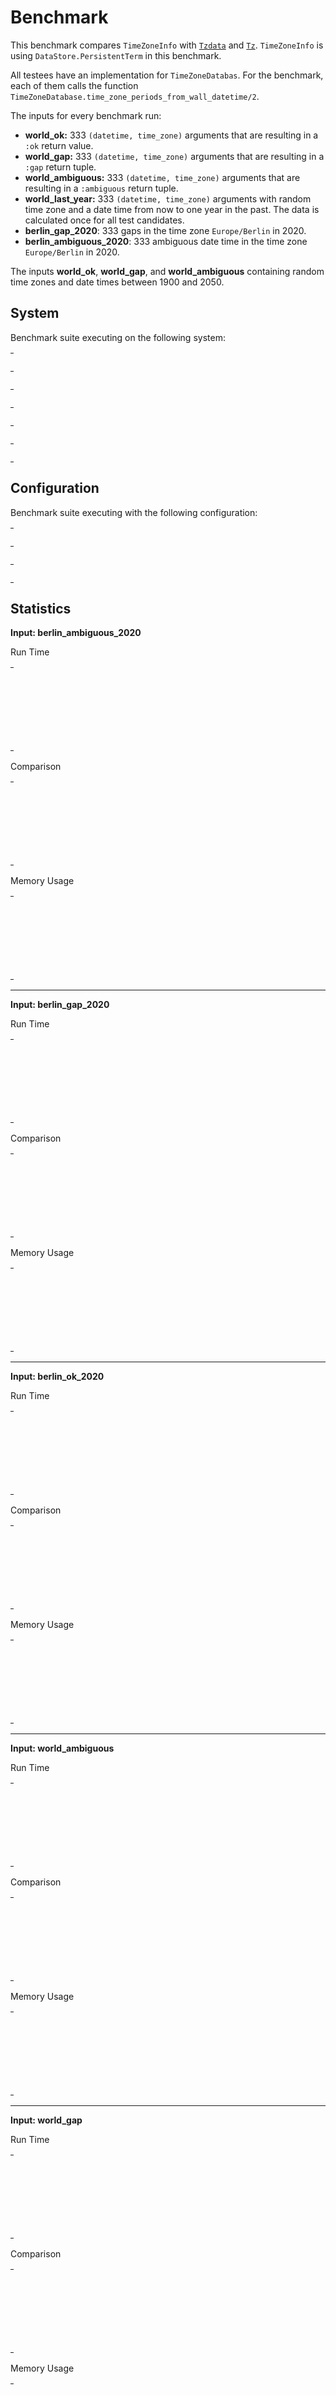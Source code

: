 
# Benchmark

This benchmark compares `TimeZoneInfo` with
[`Tzdata`](https://github.com/lau/tzdata) and
[`Tz`](https://github.com/mathieuprog/tz). `TimeZoneInfo` is using
`DataStore.PersistentTerm` in this benchmark.

All testees have an implementation for `TimeZoneDatabas`. For the benchmark,
each of them calls the function
`TimeZoneDatabase.time_zone_periods_from_wall_datetime/2`.

The inputs for every benchmark run:
- **world_ok:** 333 `(datetime, time_zone)` arguments that are resulting in a
  `:ok` return value.
- **world_gap:** 333 `(datetime, time_zone)` arguments that are resulting in a
  `:gap` return tuple.
- **world_ambiguous:** 333 `(datetime, time_zone)` arguments that are resulting in
  a `:ambiguous` return tuple.
- **world_last_year:** 333 `(datetime, time_zone)` arguments with random time zone
  and a date time from now to one year in the past. The data is calculated
  once for all test candidates.
- **berlin_gap_2020**: 333 gaps in the time zone `Europe/Berlin` in 2020.
- **berlin_ambiguous_2020**: 333 ambiguous date time in the time zone
  `Europe/Berlin` in 2020.

The inputs **world_ok**, **world_gap**, and **world_ambiguous** containing
random time zones and date times between 1900 and 2050.


## System

Benchmark suite executing on the following system:

<table style="width: 1%">
  <tr>
    <th style="width: 1%; white-space: nowrap">Operating System</th>
    <td>macOS</td>
  </tr><tr>
    <th style="white-space: nowrap">CPU Information</th>
    <td style="white-space: nowrap">Intel(R) Core(TM) i7-4770HQ CPU @ 2.20GHz</td>
  </tr><tr>
    <th style="white-space: nowrap">Number of Available Cores</th>
    <td style="white-space: nowrap">8</td>
  </tr><tr>
    <th style="white-space: nowrap">Available Memory</th>
    <td style="white-space: nowrap">16 GB</td>
  </tr><tr>
    <th style="white-space: nowrap">Elixir Version</th>
    <td style="white-space: nowrap">1.11.3</td>
  </tr><tr>
    <th style="white-space: nowrap">Erlang Version</th>
    <td style="white-space: nowrap">23.2</td>
  </tr>
</table>

## Configuration

Benchmark suite executing with the following configuration:

<table style="width: 1%">
  <tr>
    <th style="width: 1%">:time</th>
    <td style="white-space: nowrap">10 s</td>
  </tr><tr>
    <th>:parallel</th>
    <td style="white-space: nowrap">1</td>
  </tr><tr>
    <th>:warmup</th>
    <td style="white-space: nowrap">2 s</td>
  </tr>
</table>

## Statistics




__Input: berlin_ambiguous_2020__

Run Time

<table style="width: 1%">
  <tr>
    <th>Name</th>
    <th style="text-align: right">IPS</th>
    <th style="text-align: right">Average</th>
    <th style="text-align: right">Devitation</th>
    <th style="text-align: right">Median</th>
    <th style="text-align: right">99th&nbsp;%</th>
  </tr>

  <tr>
    <td style="white-space: nowrap">tz</td>
    <td style="white-space: nowrap; text-align: right">1.44 K</td>
    <td style="white-space: nowrap; text-align: right">0.69 ms</td>
    <td style="white-space: nowrap; text-align: right">±44.96%</td>
    <td style="white-space: nowrap; text-align: right">0.66 ms</td>
    <td style="white-space: nowrap; text-align: right">1.34 ms</td>
  </tr>

  <tr>
    <td style="white-space: nowrap">time_zone_info</td>
    <td style="white-space: nowrap; text-align: right">1.30 K</td>
    <td style="white-space: nowrap; text-align: right">0.77 ms</td>
    <td style="white-space: nowrap; text-align: right">±15.37%</td>
    <td style="white-space: nowrap; text-align: right">0.75 ms</td>
    <td style="white-space: nowrap; text-align: right">1.15 ms</td>
  </tr>

  <tr>
    <td style="white-space: nowrap">tzdata</td>
    <td style="white-space: nowrap; text-align: right">0.0729 K</td>
    <td style="white-space: nowrap; text-align: right">13.72 ms</td>
    <td style="white-space: nowrap; text-align: right">±4.78%</td>
    <td style="white-space: nowrap; text-align: right">13.56 ms</td>
    <td style="white-space: nowrap; text-align: right">16.77 ms</td>
  </tr>

  <tr>
    <td style="white-space: nowrap">zoneinfo</td>
    <td style="white-space: nowrap; text-align: right">0.0121 K</td>
    <td style="white-space: nowrap; text-align: right">82.82 ms</td>
    <td style="white-space: nowrap; text-align: right">±21.16%</td>
    <td style="white-space: nowrap; text-align: right">79.41 ms</td>
    <td style="white-space: nowrap; text-align: right">201.78 ms</td>
  </tr>

</table>


Comparison

<table style="width: 1%">
  <tr>
    <th>Name</th>
    <th style="text-align: right">IPS</th>
    <th style="text-align: right">Slower</th>
  <tr>
    <td style="white-space: nowrap">tz</td>
    <td style="white-space: nowrap;text-align: right">1.44 K</td>
    <td>&nbsp;</td>
  </tr>

  <tr>
    <td style="white-space: nowrap">time_zone_info</td>
    <td style="white-space: nowrap; text-align: right">1.30 K</td>
    <td style="white-space: nowrap; text-align: right">1.11x</td>
  </tr>

  <tr>
    <td style="white-space: nowrap">tzdata</td>
    <td style="white-space: nowrap; text-align: right">0.0729 K</td>
    <td style="white-space: nowrap; text-align: right">19.75x</td>
  </tr>

  <tr>
    <td style="white-space: nowrap">zoneinfo</td>
    <td style="white-space: nowrap; text-align: right">0.0121 K</td>
    <td style="white-space: nowrap; text-align: right">119.2x</td>
  </tr>

</table>



Memory Usage

<table style="width: 1%">
  <tr>
    <th>Name</th>
    <th style="text-align: right">Memory</th>
    <th style="text-align: right">Factor</th>
  </tr>
  <tr>
    <td style="white-space: nowrap">tz</td>
    <td style="white-space: nowrap">0.145 MB</td>
    <td>&nbsp;</td>
  </tr>

  <tr>
    <td style="white-space: nowrap">time_zone_info</td>
    <td style="white-space: nowrap">0.21 MB</td>
    <td>1.42x</td>
  </tr>

  <tr>
    <td style="white-space: nowrap">tzdata</td>
    <td style="white-space: nowrap">1.61 MB</td>
    <td>11.09x</td>
  </tr>

  <tr>
    <td style="white-space: nowrap">zoneinfo</td>
    <td style="white-space: nowrap">7.41 MB</td>
    <td>50.98x</td>
  </tr>

</table>


<hr/>


__Input: berlin_gap_2020__

Run Time

<table style="width: 1%">
  <tr>
    <th>Name</th>
    <th style="text-align: right">IPS</th>
    <th style="text-align: right">Average</th>
    <th style="text-align: right">Devitation</th>
    <th style="text-align: right">Median</th>
    <th style="text-align: right">99th&nbsp;%</th>
  </tr>

  <tr>
    <td style="white-space: nowrap">time_zone_info</td>
    <td style="white-space: nowrap; text-align: right">1285.16</td>
    <td style="white-space: nowrap; text-align: right">0.78 ms</td>
    <td style="white-space: nowrap; text-align: right">±10.59%</td>
    <td style="white-space: nowrap; text-align: right">0.76 ms</td>
    <td style="white-space: nowrap; text-align: right">1.08 ms</td>
  </tr>

  <tr>
    <td style="white-space: nowrap">tz</td>
    <td style="white-space: nowrap; text-align: right">502.26</td>
    <td style="white-space: nowrap; text-align: right">1.99 ms</td>
    <td style="white-space: nowrap; text-align: right">±15.31%</td>
    <td style="white-space: nowrap; text-align: right">1.94 ms</td>
    <td style="white-space: nowrap; text-align: right">2.76 ms</td>
  </tr>

  <tr>
    <td style="white-space: nowrap">zoneinfo</td>
    <td style="white-space: nowrap; text-align: right">9.86</td>
    <td style="white-space: nowrap; text-align: right">101.38 ms</td>
    <td style="white-space: nowrap; text-align: right">±35.36%</td>
    <td style="white-space: nowrap; text-align: right">89.01 ms</td>
    <td style="white-space: nowrap; text-align: right">299.29 ms</td>
  </tr>

  <tr>
    <td style="white-space: nowrap">tzdata</td>
    <td style="white-space: nowrap; text-align: right">9.72</td>
    <td style="white-space: nowrap; text-align: right">102.84 ms</td>
    <td style="white-space: nowrap; text-align: right">±3.52%</td>
    <td style="white-space: nowrap; text-align: right">102.03 ms</td>
    <td style="white-space: nowrap; text-align: right">127.08 ms</td>
  </tr>

</table>


Comparison

<table style="width: 1%">
  <tr>
    <th>Name</th>
    <th style="text-align: right">IPS</th>
    <th style="text-align: right">Slower</th>
  <tr>
    <td style="white-space: nowrap">time_zone_info</td>
    <td style="white-space: nowrap;text-align: right">1285.16</td>
    <td>&nbsp;</td>
  </tr>

  <tr>
    <td style="white-space: nowrap">tz</td>
    <td style="white-space: nowrap; text-align: right">502.26</td>
    <td style="white-space: nowrap; text-align: right">2.56x</td>
  </tr>

  <tr>
    <td style="white-space: nowrap">zoneinfo</td>
    <td style="white-space: nowrap; text-align: right">9.86</td>
    <td style="white-space: nowrap; text-align: right">130.28x</td>
  </tr>

  <tr>
    <td style="white-space: nowrap">tzdata</td>
    <td style="white-space: nowrap; text-align: right">9.72</td>
    <td style="white-space: nowrap; text-align: right">132.17x</td>
  </tr>
</table>



Memory Usage

<table style="width: 1%">
  <tr>
    <th>Name</th>
    <th style="text-align: right">Memory</th>
    <th style="text-align: right">Factor</th>
  </tr>
  <tr>
    <td style="white-space: nowrap">time_zone_info</td>
    <td style="white-space: nowrap">0.22 MB</td>
    <td>&nbsp;</td>
  </tr>

  <tr>
    <td style="white-space: nowrap">tz</td>
    <td style="white-space: nowrap">0.60 MB</td>
    <td>2.7x</td>
  </tr>

  <tr>
    <td style="white-space: nowrap">zoneinfo</td>
    <td style="white-space: nowrap">7.86 MB</td>
    <td>35.45x</td>
  </tr>

  <tr>
    <td style="white-space: nowrap">tzdata</td>
    <td style="white-space: nowrap">43.51 MB</td>
    <td>196.24x</td>
  </tr>
</table>


<hr/>


__Input: berlin_ok_2020__

Run Time

<table style="width: 1%">
  <tr>
    <th>Name</th>
    <th style="text-align: right">IPS</th>
    <th style="text-align: right">Average</th>
    <th style="text-align: right">Devitation</th>
    <th style="text-align: right">Median</th>
    <th style="text-align: right">99th&nbsp;%</th>
  </tr>

  <tr>
    <td style="white-space: nowrap">tz</td>
    <td style="white-space: nowrap; text-align: right">1.43 K</td>
    <td style="white-space: nowrap; text-align: right">0.70 ms</td>
    <td style="white-space: nowrap; text-align: right">±16.05%</td>
    <td style="white-space: nowrap; text-align: right">0.69 ms</td>
    <td style="white-space: nowrap; text-align: right">1.06 ms</td>
  </tr>

  <tr>
    <td style="white-space: nowrap">time_zone_info</td>
    <td style="white-space: nowrap; text-align: right">1.32 K</td>
    <td style="white-space: nowrap; text-align: right">0.76 ms</td>
    <td style="white-space: nowrap; text-align: right">±30.88%</td>
    <td style="white-space: nowrap; text-align: right">0.74 ms</td>
    <td style="white-space: nowrap; text-align: right">1.15 ms</td>
  </tr>

  <tr>
    <td style="white-space: nowrap">tzdata</td>
    <td style="white-space: nowrap; text-align: right">0.0872 K</td>
    <td style="white-space: nowrap; text-align: right">11.46 ms</td>
    <td style="white-space: nowrap; text-align: right">±6.49%</td>
    <td style="white-space: nowrap; text-align: right">11.31 ms</td>
    <td style="white-space: nowrap; text-align: right">14.79 ms</td>
  </tr>

  <tr>
    <td style="white-space: nowrap">zoneinfo</td>
    <td style="white-space: nowrap; text-align: right">0.0125 K</td>
    <td style="white-space: nowrap; text-align: right">80.18 ms</td>
    <td style="white-space: nowrap; text-align: right">±12.62%</td>
    <td style="white-space: nowrap; text-align: right">77.24 ms</td>
    <td style="white-space: nowrap; text-align: right">145.79 ms</td>
  </tr>

</table>


Comparison

<table style="width: 1%">
  <tr>
    <th>Name</th>
    <th style="text-align: right">IPS</th>
    <th style="text-align: right">Slower</th>
  <tr>
    <td style="white-space: nowrap">tz</td>
    <td style="white-space: nowrap;text-align: right">1.43 K</td>
    <td>&nbsp;</td>
  </tr>

  <tr>
    <td style="white-space: nowrap">time_zone_info</td>
    <td style="white-space: nowrap; text-align: right">1.32 K</td>
    <td style="white-space: nowrap; text-align: right">1.08x</td>
  </tr>

  <tr>
    <td style="white-space: nowrap">tzdata</td>
    <td style="white-space: nowrap; text-align: right">0.0872 K</td>
    <td style="white-space: nowrap; text-align: right">16.34x</td>
  </tr>

  <tr>
    <td style="white-space: nowrap">zoneinfo</td>
    <td style="white-space: nowrap; text-align: right">0.0125 K</td>
    <td style="white-space: nowrap; text-align: right">114.26x</td>
  </tr>

</table>



Memory Usage

<table style="width: 1%">
  <tr>
    <th>Name</th>
    <th style="text-align: right">Memory</th>
    <th style="text-align: right">Factor</th>
  </tr>
  <tr>
    <td style="white-space: nowrap">tz</td>
    <td style="white-space: nowrap">130.47 KB</td>
    <td>&nbsp;</td>
  </tr>

  <tr>
    <td style="white-space: nowrap">time_zone_info</td>
    <td style="white-space: nowrap">190.48 KB</td>
    <td>1.46x</td>
  </tr>

  <tr>
    <td style="white-space: nowrap">tzdata</td>
    <td style="white-space: nowrap">908.06 KB</td>
    <td>6.96x</td>
  </tr>

  <tr>
    <td style="white-space: nowrap">zoneinfo</td>
    <td style="white-space: nowrap">7564.55 KB</td>
    <td>57.98x</td>
  </tr>

</table>


<hr/>


__Input: world_ambiguous__

Run Time

<table style="width: 1%">
  <tr>
    <th>Name</th>
    <th style="text-align: right">IPS</th>
    <th style="text-align: right">Average</th>
    <th style="text-align: right">Devitation</th>
    <th style="text-align: right">Median</th>
    <th style="text-align: right">99th&nbsp;%</th>
  </tr>

  <tr>
    <td style="white-space: nowrap">time_zone_info</td>
    <td style="white-space: nowrap; text-align: right">178.20</td>
    <td style="white-space: nowrap; text-align: right">5.61 ms</td>
    <td style="white-space: nowrap; text-align: right">±9.94%</td>
    <td style="white-space: nowrap; text-align: right">5.47 ms</td>
    <td style="white-space: nowrap; text-align: right">7.55 ms</td>
  </tr>

  <tr>
    <td style="white-space: nowrap">tz</td>
    <td style="white-space: nowrap; text-align: right">118.81</td>
    <td style="white-space: nowrap; text-align: right">8.42 ms</td>
    <td style="white-space: nowrap; text-align: right">±6.63%</td>
    <td style="white-space: nowrap; text-align: right">8.31 ms</td>
    <td style="white-space: nowrap; text-align: right">10.99 ms</td>
  </tr>

  <tr>
    <td style="white-space: nowrap">tzdata</td>
    <td style="white-space: nowrap; text-align: right">78.52</td>
    <td style="white-space: nowrap; text-align: right">12.74 ms</td>
    <td style="white-space: nowrap; text-align: right">±16.62%</td>
    <td style="white-space: nowrap; text-align: right">12.30 ms</td>
    <td style="white-space: nowrap; text-align: right">21.04 ms</td>
  </tr>

  <tr>
    <td style="white-space: nowrap">zoneinfo</td>
    <td style="white-space: nowrap; text-align: right">11.30</td>
    <td style="white-space: nowrap; text-align: right">88.50 ms</td>
    <td style="white-space: nowrap; text-align: right">±10.22%</td>
    <td style="white-space: nowrap; text-align: right">86.24 ms</td>
    <td style="white-space: nowrap; text-align: right">122.44 ms</td>
  </tr>

</table>


Comparison

<table style="width: 1%">
  <tr>
    <th>Name</th>
    <th style="text-align: right">IPS</th>
    <th style="text-align: right">Slower</th>
  <tr>
    <td style="white-space: nowrap">time_zone_info</td>
    <td style="white-space: nowrap;text-align: right">178.20</td>
    <td>&nbsp;</td>
  </tr>

  <tr>
    <td style="white-space: nowrap">tz</td>
    <td style="white-space: nowrap; text-align: right">118.81</td>
    <td style="white-space: nowrap; text-align: right">1.5x</td>
  </tr>

  <tr>
    <td style="white-space: nowrap">tzdata</td>
    <td style="white-space: nowrap; text-align: right">78.52</td>
    <td style="white-space: nowrap; text-align: right">2.27x</td>
  </tr>

  <tr>
    <td style="white-space: nowrap">zoneinfo</td>
    <td style="white-space: nowrap; text-align: right">11.30</td>
    <td style="white-space: nowrap; text-align: right">15.77x</td>
  </tr>

</table>



Memory Usage

<table style="width: 1%">
  <tr>
    <th>Name</th>
    <th style="text-align: right">Memory</th>
    <th style="text-align: right">Factor</th>
  </tr>
  <tr>
    <td style="white-space: nowrap">time_zone_info</td>
    <td style="white-space: nowrap">1.10 MB</td>
    <td>&nbsp;</td>
  </tr>

  <tr>
    <td style="white-space: nowrap">tz</td>
    <td style="white-space: nowrap">1.34 MB</td>
    <td>1.22x</td>
  </tr>

  <tr>
    <td style="white-space: nowrap">tzdata</td>
    <td style="white-space: nowrap">2.28 MB</td>
    <td>2.07x</td>
  </tr>

  <tr>
    <td style="white-space: nowrap">zoneinfo</td>
    <td style="white-space: nowrap">7.92 MB</td>
    <td>7.19x</td>
  </tr>

</table>


<hr/>


__Input: world_gap__

Run Time

<table style="width: 1%">
  <tr>
    <th>Name</th>
    <th style="text-align: right">IPS</th>
    <th style="text-align: right">Average</th>
    <th style="text-align: right">Devitation</th>
    <th style="text-align: right">Median</th>
    <th style="text-align: right">99th&nbsp;%</th>
  </tr>

  <tr>
    <td style="white-space: nowrap">time_zone_info</td>
    <td style="white-space: nowrap; text-align: right">119.16</td>
    <td style="white-space: nowrap; text-align: right">8.39 ms</td>
    <td style="white-space: nowrap; text-align: right">±6.95%</td>
    <td style="white-space: nowrap; text-align: right">8.28 ms</td>
    <td style="white-space: nowrap; text-align: right">10.93 ms</td>
  </tr>

  <tr>
    <td style="white-space: nowrap">tz</td>
    <td style="white-space: nowrap; text-align: right">79.44</td>
    <td style="white-space: nowrap; text-align: right">12.59 ms</td>
    <td style="white-space: nowrap; text-align: right">±6.15%</td>
    <td style="white-space: nowrap; text-align: right">12.44 ms</td>
    <td style="white-space: nowrap; text-align: right">16.45 ms</td>
  </tr>

  <tr>
    <td style="white-space: nowrap">zoneinfo</td>
    <td style="white-space: nowrap; text-align: right">10.88</td>
    <td style="white-space: nowrap; text-align: right">91.92 ms</td>
    <td style="white-space: nowrap; text-align: right">±11.61%</td>
    <td style="white-space: nowrap; text-align: right">89.37 ms</td>
    <td style="white-space: nowrap; text-align: right">164.38 ms</td>
  </tr>

  <tr>
    <td style="white-space: nowrap">tzdata</td>
    <td style="white-space: nowrap; text-align: right">9.24</td>
    <td style="white-space: nowrap; text-align: right">108.18 ms</td>
    <td style="white-space: nowrap; text-align: right">±14.95%</td>
    <td style="white-space: nowrap; text-align: right">102.51 ms</td>
    <td style="white-space: nowrap; text-align: right">177.90 ms</td>
  </tr>

</table>


Comparison

<table style="width: 1%">
  <tr>
    <th>Name</th>
    <th style="text-align: right">IPS</th>
    <th style="text-align: right">Slower</th>
  <tr>
    <td style="white-space: nowrap">time_zone_info</td>
    <td style="white-space: nowrap;text-align: right">119.16</td>
    <td>&nbsp;</td>
  </tr>

  <tr>
    <td style="white-space: nowrap">tz</td>
    <td style="white-space: nowrap; text-align: right">79.44</td>
    <td style="white-space: nowrap; text-align: right">1.5x</td>
  </tr>

  <tr>
    <td style="white-space: nowrap">zoneinfo</td>
    <td style="white-space: nowrap; text-align: right">10.88</td>
    <td style="white-space: nowrap; text-align: right">10.95x</td>
  </tr>

  <tr>
    <td style="white-space: nowrap">tzdata</td>
    <td style="white-space: nowrap; text-align: right">9.24</td>
    <td style="white-space: nowrap; text-align: right">12.89x</td>
  </tr>

</table>



Memory Usage

<table style="width: 1%">
  <tr>
    <th>Name</th>
    <th style="text-align: right">Memory</th>
    <th style="text-align: right">Factor</th>
  </tr>
  <tr>
    <td style="white-space: nowrap">time_zone_info</td>
    <td style="white-space: nowrap">1.74 MB</td>
    <td>&nbsp;</td>
  </tr>

  <tr>
    <td style="white-space: nowrap">tz</td>
    <td style="white-space: nowrap">2.28 MB</td>
    <td>1.31x</td>
  </tr>

  <tr>
    <td style="white-space: nowrap">zoneinfo</td>
    <td style="white-space: nowrap">8.66 MB</td>
    <td>4.97x</td>
  </tr>

  <tr>
    <td style="white-space: nowrap">tzdata</td>
    <td style="white-space: nowrap">42.22 MB</td>
    <td>24.25x</td>
  </tr>

</table>


<hr/>


__Input: world_last_year__

Run Time

<table style="width: 1%">
  <tr>
    <th>Name</th>
    <th style="text-align: right">IPS</th>
    <th style="text-align: right">Average</th>
    <th style="text-align: right">Devitation</th>
    <th style="text-align: right">Median</th>
    <th style="text-align: right">99th&nbsp;%</th>
  </tr>

  <tr>
    <td style="white-space: nowrap">tz</td>
    <td style="white-space: nowrap; text-align: right">1.91 K</td>
    <td style="white-space: nowrap; text-align: right">0.52 ms</td>
    <td style="white-space: nowrap; text-align: right">±20.33%</td>
    <td style="white-space: nowrap; text-align: right">0.51 ms</td>
    <td style="white-space: nowrap; text-align: right">0.81 ms</td>
  </tr>

  <tr>
    <td style="white-space: nowrap">time_zone_info</td>
    <td style="white-space: nowrap; text-align: right">1.40 K</td>
    <td style="white-space: nowrap; text-align: right">0.72 ms</td>
    <td style="white-space: nowrap; text-align: right">±19.06%</td>
    <td style="white-space: nowrap; text-align: right">0.68 ms</td>
    <td style="white-space: nowrap; text-align: right">1.30 ms</td>
  </tr>

  <tr>
    <td style="white-space: nowrap">tzdata</td>
    <td style="white-space: nowrap; text-align: right">0.148 K</td>
    <td style="white-space: nowrap; text-align: right">6.74 ms</td>
    <td style="white-space: nowrap; text-align: right">±8.88%</td>
    <td style="white-space: nowrap; text-align: right">6.63 ms</td>
    <td style="white-space: nowrap; text-align: right">9.42 ms</td>
  </tr>

  <tr>
    <td style="white-space: nowrap">zoneinfo</td>
    <td style="white-space: nowrap; text-align: right">0.0147 K</td>
    <td style="white-space: nowrap; text-align: right">68.08 ms</td>
    <td style="white-space: nowrap; text-align: right">±10.43%</td>
    <td style="white-space: nowrap; text-align: right">66.15 ms</td>
    <td style="white-space: nowrap; text-align: right">103.34 ms</td>
  </tr>

</table>


Comparison

<table style="width: 1%">
  <tr>
    <th>Name</th>
    <th style="text-align: right">IPS</th>
    <th style="text-align: right">Slower</th>
  <tr>
    <td style="white-space: nowrap">tz</td>
    <td style="white-space: nowrap;text-align: right">1.91 K</td>
    <td>&nbsp;</td>
  </tr>

  <tr>
    <td style="white-space: nowrap">time_zone_info</td>
    <td style="white-space: nowrap; text-align: right">1.40 K</td>
    <td style="white-space: nowrap; text-align: right">1.37x</td>
  </tr>

  <tr>
    <td style="white-space: nowrap">tzdata</td>
    <td style="white-space: nowrap; text-align: right">0.148 K</td>
    <td style="white-space: nowrap; text-align: right">12.88x</td>
  </tr>

  <tr>
    <td style="white-space: nowrap">zoneinfo</td>
    <td style="white-space: nowrap; text-align: right">0.0147 K</td>
    <td style="white-space: nowrap; text-align: right">130.1x</td>
  </tr>

</table>



Memory Usage

<table style="width: 1%">
  <tr>
    <th>Name</th>
    <th style="text-align: right">Memory</th>
    <th style="text-align: right">Factor</th>
  </tr>
  <tr>
    <td style="white-space: nowrap">tz</td>
    <td style="white-space: nowrap">0.132 MB</td>

      <td>&nbsp;</td>

  </tr>

  <tr>
    <td style="white-space: nowrap">time_zone_info</td>
    <td style="white-space: nowrap">0.198 MB</td>
    <td>1.5x</td>
  </tr>

  <tr>
    <td style="white-space: nowrap">tzdata</td>
    <td style="white-space: nowrap">2.44 MB</td>
    <td>18.5x</td>
  </tr>

  <tr>
    <td style="white-space: nowrap">zoneinfo</td>
    <td style="white-space: nowrap">4.74 MB</td>
    <td>35.86x</td>
  </tr>

</table>


<hr/>


__Input: world_ok__

Run Time

<table style="width: 1%">
  <tr>
    <th>Name</th>
    <th style="text-align: right">IPS</th>
    <th style="text-align: right">Average</th>
    <th style="text-align: right">Devitation</th>
    <th style="text-align: right">Median</th>
    <th style="text-align: right">99th&nbsp;%</th>
  </tr>

  <tr>
    <td style="white-space: nowrap">time_zone_info</td>
    <td style="white-space: nowrap; text-align: right">521.07</td>
    <td style="white-space: nowrap; text-align: right">1.92 ms</td>
    <td style="white-space: nowrap; text-align: right">±12.31%</td>
    <td style="white-space: nowrap; text-align: right">1.87 ms</td>
    <td style="white-space: nowrap; text-align: right">2.79 ms</td>
  </tr>

  <tr>
    <td style="white-space: nowrap">tz</td>
    <td style="white-space: nowrap; text-align: right">390.36</td>
    <td style="white-space: nowrap; text-align: right">2.56 ms</td>
    <td style="white-space: nowrap; text-align: right">±9.17%</td>
    <td style="white-space: nowrap; text-align: right">2.52 ms</td>
    <td style="white-space: nowrap; text-align: right">3.34 ms</td>
  </tr>

  <tr>
    <td style="white-space: nowrap">tzdata</td>
    <td style="white-space: nowrap; text-align: right">147.57</td>
    <td style="white-space: nowrap; text-align: right">6.78 ms</td>
    <td style="white-space: nowrap; text-align: right">±14.63%</td>
    <td style="white-space: nowrap; text-align: right">6.56 ms</td>
    <td style="white-space: nowrap; text-align: right">10.90 ms</td>
  </tr>

  <tr>
    <td style="white-space: nowrap">zoneinfo</td>
    <td style="white-space: nowrap; text-align: right">14.65</td>
    <td style="white-space: nowrap; text-align: right">68.28 ms</td>
    <td style="white-space: nowrap; text-align: right">±7.13%</td>
    <td style="white-space: nowrap; text-align: right">67.14 ms</td>
    <td style="white-space: nowrap; text-align: right">91.79 ms</td>
  </tr>

</table>


Comparison

<table style="width: 1%">
  <tr>
    <th>Name</th>
    <th style="text-align: right">IPS</th>
    <th style="text-align: right">Slower</th>
  <tr>
    <td style="white-space: nowrap">time_zone_info</td>
    <td style="white-space: nowrap;text-align: right">521.07</td>
    <td>&nbsp;</td>
  </tr>

  <tr>
    <td style="white-space: nowrap">tz</td>
    <td style="white-space: nowrap; text-align: right">390.36</td>
    <td style="white-space: nowrap; text-align: right">1.33x</td>
  </tr>

  <tr>
    <td style="white-space: nowrap">tzdata</td>
    <td style="white-space: nowrap; text-align: right">147.57</td>
    <td style="white-space: nowrap; text-align: right">3.53x</td>
  </tr>

  <tr>
    <td style="white-space: nowrap">zoneinfo</td>
    <td style="white-space: nowrap; text-align: right">14.65</td>
    <td style="white-space: nowrap; text-align: right">35.58x</td>
  </tr>

</table>



Memory Usage

<table style="width: 1%">
  <tr>
    <th>Name</th>
    <th style="text-align: right">Memory</th>
    <th style="text-align: right">Factor</th>
  </tr>
  <tr>
    <td style="white-space: nowrap">time_zone_info</td>
    <td style="white-space: nowrap">0.39 MB</td>

      <td>&nbsp;</td>

  </tr>

  <tr>
    <td style="white-space: nowrap">tz</td>
    <td style="white-space: nowrap">0.35 MB</td>
    <td>0.91x</td>
  </tr>

  <tr>
    <td style="white-space: nowrap">tzdata</td>
    <td style="white-space: nowrap">1.75 MB</td>
    <td>4.47x</td>
  </tr>

  <tr>
    <td style="white-space: nowrap">zoneinfo</td>
    <td style="white-space: nowrap">4.67 MB</td>
    <td>11.93x</td>
  </tr>

</table>


<hr/>


